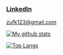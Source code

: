 ### [LinkedIn](https://www.linkedin.com/in/tzuf-kishon)
[zufk123@gmail.com](mailtozufk123@gmail.com)

[![My github stats](https://github-readme-stats.vercel.app/api?username=TzufKishon&show_icons=true&theme=merko)](https://github.com/TzufKishon/github-readme-stats)

 [![Top Langs](https://github-readme-stats.vercel.app/api/top-langs/?username=TzufKishon&theme=merko)](https://github.com/TzufKishon/github-readme-stats)

